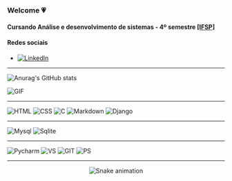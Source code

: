 ### Welcome 💗

#### Cursando Análise e desenvolvimento de sistemas - 4º semestre [[IFSP] ](https://bra.ifsp.edu.br/)
 
#### Redes sociais
- [![LinkedIn](https://img.shields.io/badge/LinkedIn-0077B5?style=for-the-badge&logo=linkedin&logoColor=white/)](https://www.linkedin.com/in/amanda-luiza-b76b04221/)
________________
![Anurag's GitHub stats](https://github-readme-stats.vercel.app/api?username=amandaluizay&show_icons=true&theme=radical) 

 ![GIF](https://c.tenor.com/GfSX-u7VGM4AAAAC/coding.gif)
________________

 ![HTML](https://img.shields.io/badge/HTML-239120?style=for-the-badge&logo=html5&logoColor=white) 
 ![CSS](https://img.shields.io/badge/CSS-239120?&style=for-the-badge&logo=css3&logoColor=white) 
 ![C](https://img.shields.io/badge/C-00599C?style=for-the-badge&logo=c&logoColor=white)
 ![Markdown](https://img.shields.io/badge/Markdown-000000?style=for-the-badge&logo=markdown&logoColor=white)
 ![Django](https://img.shields.io/badge/Django-092E20?style=for-the-badge&logo=django&logoColor=white)
 _____________
 ![Mysql](https://img.shields.io/badge/MySQL-00000F?style=for-the-badge&logo=mysql&logoColor=white)
 ![Sqlite](https://img.shields.io/badge/SQLite-07405E?style=for-the-badge&logo=sqlite&logoColor=white)
 __________
  ![Pycharm](https://img.shields.io/badge/PyCharm-000000.svg?&style=for-the-badge&logo=PyCharm&logoColor=white)
   ![VS](https://img.shields.io/badge/Visual_Studio_Code-0078D4?style=for-the-badge&logo=visual%20studio%20code&logoColor=white)
   ![GIT](https://img.shields.io/badge/GIT-E44C30?style=for-the-badge&logo=git&logoColor=white)
   ![PS](	https://img.shields.io/badge/Adobe%20Photoshop-31A8FF?style=for-the-badge&logo=Adobe%20Photoshop&logoColor=black)
   _____________
  
<div align="center">

  ![Snake animation](https://github.com/danielbped/danielbped/blob/output/github-contribution-grid-snake.svg)

</div>
